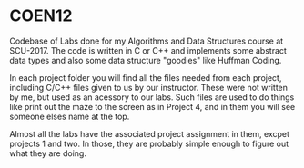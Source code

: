 # COEN12
Codebase of Labs done for my Algorithms and Data Structures course at SCU-2017. The code is written in C or C++ and implements some abstract data types and also some data structure "goodies" like Huffman Coding.

In each project folder you will find all the files needed from each project, including C/C++ files given to us by our instructor. These were not written by me, but used as an acessory to our labs. Such files are used to do things like print out the maze to the screen as in Project 4, and in them you will see someone elses name at the top.

Almost all the labs have the associated project assignment in them, excpet projects 1 and two. In those, they are probably simple enough to figure out what they are doing.
